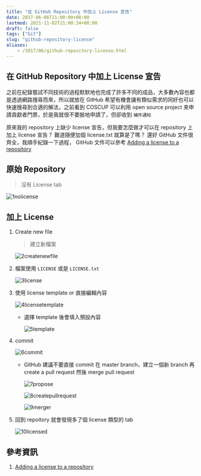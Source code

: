 ```yaml
---
title: "在 GitHub Repository 中加上 License 宣告"
date: 2017-06-06T21:00:00+08:00
lastmod: 2021-11-02T21:00:34+08:00
draft: false
tags: ["Git"]
slug: "github-repository-license"
aliases:
    - /2017/06/github-repository-license.html
---
```

## 在 GitHub Repository 中加上 License 宣告

之前在紀錄嘗試不同技術的過程默默地也完成了許多不同的成品，大多數內容也都是透過網路搜尋而來，所以就放在 GitHub 希望有機會讓有類似需求的同好也可以快速搜尋到合適的解法，之前看到 COSCUP 可以利用 open source project 來申請貢獻者門票，於是我就很不要臉地申請了，但卻收到 `補件通知`

原來我的 repository 上缺少 license 宣告，但我要怎麼做才可以在 repository 上加上 license 宣告？ 難道隨便加個 license.txt 就算是了嗎？ 還好 GitHub 文件很齊全，我順手紀錄一下過程， GitHub 文件可以參考 [Adding a license to a repository](https://help.github.com/articles/adding-a-license-to-a-repository/)

## 原始 Repository

> 沒有 License tab

![1nolicense](https://cloud.githubusercontent.com/assets/3851540/26813839/a9efdd1a-4ab3-11e7-8498-dc8d72c36712.png)

## 加上 License

1. Create new file

    > 建立新檔案

    ![2createnewfile](https://cloud.githubusercontent.com/assets/3851540/26813840/a9f1085c-4ab3-11e7-8e9a-50a8261abeba.png)

2. 檔案使用 `LICENSE` 或是 `LICENSE.txt`

    ![3license](https://cloud.githubusercontent.com/assets/3851540/26813841/aa16a5a8-4ab3-11e7-9320-04f1359a7783.png)

3. 使用 license template or 直接編輯內容

    ![4licensetemplate](https://cloud.githubusercontent.com/assets/3851540/26813842/aa1ad5b0-4ab3-11e7-9479-fb5194f29bdb.png)

    * 選擇 template 後會填入預設內容

        ![5template](https://cloud.githubusercontent.com/assets/3851540/26813833/a9c37112-4ab3-11e7-98bf-b62dd0f21949.png)

4. commit

    ![6commit](https://cloud.githubusercontent.com/assets/3851540/26813835/a9c6bd2c-4ab3-11e7-99b0-fb844d543110.png)

    * GitHub 建議不要直接 commit 在 master branch，建立一個新 branch 再 create a pull request 然後 merge pull request

        ![7propose](https://cloud.githubusercontent.com/assets/3851540/26813834/a9c435b6-4ab3-11e7-8179-07bb1e67e04f.png)

        ![8createpullrequest](https://cloud.githubusercontent.com/assets/3851540/26813836/a9c81672-4ab3-11e7-80cd-ff19061e4e0d.png)

        ![9merger](https://cloud.githubusercontent.com/assets/3851540/26813837/a9ecdef8-4ab3-11e7-88c1-f3bd78606b82.png)

5. 回到 repoitory 就會發現多了個 license 類型的 tab

    ![10licensed](https://cloud.githubusercontent.com/assets/3851540/26813838/a9eee48c-4ab3-11e7-89bb-e9ba8570b896.png)

## 參考資訊

1. [Adding a license to a repository](https://help.github.com/articles/adding-a-license-to-a-repository/)
